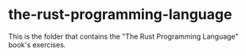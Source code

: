 # the-rust-programming-language
This is the folder that contains the "The Rust Programming Language" book's exercises.
